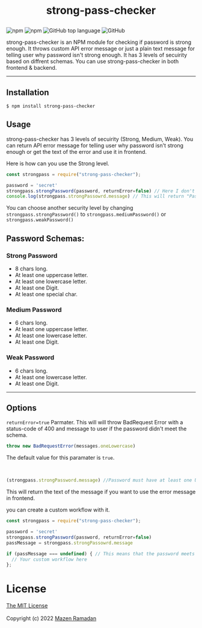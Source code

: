 # <p align="center"> strong-pass-checker</p>  

![npm](https://img.shields.io/npm/v/strong-pass-checker?color=green&label=version) ![npm](https://img.shields.io/npm/dt/strong-pass-checker) ![GitHub top language](https://img.shields.io/github/languages/top/mazen-r/strong-pass-checker?color=green) ![GitHub](https://img.shields.io/github/license/mazen-r/strong-pass-checker)

strong-pass-checker is an NPM module for checking if password is strong enough. 
It throws custom API error message or just a plain text message for telling user why password isn't strong enough. 
It has 3 levels of secuirity based on diffrent schemas. 
You can use strong-pass-checker in both frontend & backend.
  
------------------------------
## Installation

```
$ npm install strong-pass-checker
```  
## Usage  
strong-pass-checker has 3 levels of secuirity (Strong, Medium, Weak). 
You can return API error message for telling user why password isn't strong enough or get the text of the error and use it in frontend.  

Here is how can you use the Strong level.
```js
const strongpass = require("strong-pass-checker");

password = 'secret'
strongpass.strongPassword(password, returnError=false) // Here I don't want to throw Error to user if password isn't strong.
console.log(strongpass.strongPassowrd.message) // This will return "Password must be at least 8 chars long".
```

You can choose another security level by changing  
```strongpass.strongPassword()``` to ```strongpass.mediumPassword()``` or ```strongpass.weakPassword()```  

## Password Schemas:  

### Strong Password
  - 8 chars long.
  - At least one uppercase letter.
  - At least one lowercase letter.
  - At least one Digit.
  - At least one special char.


### Medium Password
  - 6 chars long.
  - At least one uppercase letter.
  - At least one lowercase letter.
  - At least one Digit.


### Weak Password
  - 6 chars long.
  - At least one lowercase letter.
  - At least one Digit.
-------------------------------
## Options

```returnError=true``` Parmater. This will will throw BadRequest Error with a status-code of 400 and message to user if the password didn't meet the schema.
```js
throw new BadRequestError(messages.oneLowercase)
```
The default value for this paramater is ```true```.  

<br>  

```js
(strongpass.strongPassword.message) //Password must have at least one Uppercase letter
```  
This will return the text of the message if you want to use the error message in frontend.  

you can create a custom workflow with it.

```js
const strongpass = require("strong-pass-checker");

password = 'secret'
strongpass.strongPassword(password, returnError=false)
passMessage = strongpass.strongPassowrd.message

if (passMessage === undefined) { // This means that the password meets the schema with no errors
  // Your custom workflow here
};
````  

# License  

[The MIT License](https://opensource.org/licenses/MIT)  
<br>
Copyright (c) 2022 [Mazen Ramadan](https://github.com/mazen-r)
